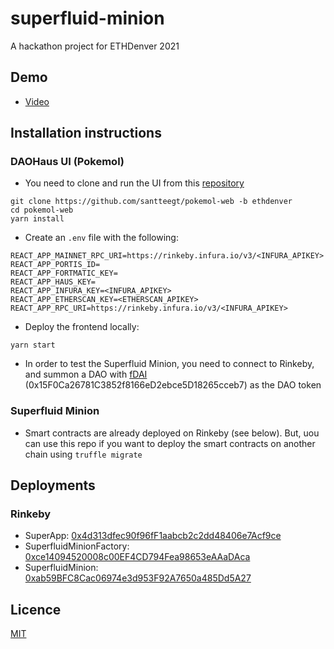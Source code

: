 # superfluid-minion

A hackathon project for ETHDenver 2021

## Demo

* [Video](https://youtu.be/KZyFOaqvOiQ)

## Installation instructions

### DAOHaus UI (Pokemol)

* You need to clone and run the UI from this [repository](https://github.com/santteegt/pokemol-web/tree/ethdenver)

```
git clone https://github.com/santteegt/pokemol-web -b ethdenver
cd pokemol-web
yarn install
```

* Create an `.env` file with the following:

```
REACT_APP_MAINNET_RPC_URI=https://rinkeby.infura.io/v3/<INFURA_APIKEY>
REACT_APP_PORTIS_ID=
REACT_APP_FORTMATIC_KEY=
REACT_APP_HAUS_KEY=
REACT_APP_INFURA_KEY=<INFURA_APIKEY>
REACT_APP_ETHERSCAN_KEY=<ETHERSCAN_APIKEY>
REACT_APP_RPC_URI=https://rinkeby.infura.io/v3/<INFURA_APIKEY>
```

* Deploy the frontend locally:

```
yarn start
```

* In order to test the Superfluid Minion, you need to connect to Rinkeby, and summon a DAO with [fDAI](https://rinkeby.etherscan.io/address/0x15f0ca26781c3852f8166ed2ebce5d18265cceb7) (0x15F0Ca26781C3852f8166eD2ebce5D18265cceb7) as the DAO token

### Superfluid Minion

* Smart contracts are already deployed on Rinkeby (see below). But, uou can use this repo if you want to deploy the smart contracts on another chain using `truffle migrate`

## Deployments

### Rinkeby

* SuperApp: [0x4d313dfec90f96fF1aabcb2c2dd48406e7Acf9ce](https://rinkeby.etherscan.io/address/0x4d313dfec90f96fF1aabcb2c2dd48406e7Acf9ce) 
* SuperfluidMinionFactory: [0xce14094520008c00EF4CD794Fea98653eAAaDAca](https://rinkeby.etherscan.io/address/0xce14094520008c00EF4CD794Fea98653eAAaDAca)
* SuperfluidMinion: [0xab59BFC8Cac06974e3d953F92A7650a485Dd5A27](https://rinkeby.etherscan.io/address/0xab59BFC8Cac06974e3d953F92A7650a485Dd5A27)

## Licence

[MIT](LICENSE)
